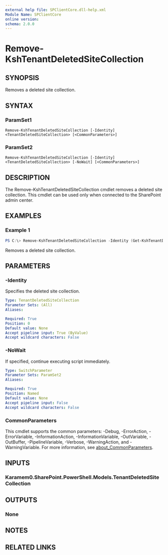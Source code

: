 ```yaml
---
external help file: SPClientCore.dll-help.xml
Module Name: SPClientCore
online version:
schema: 2.0.0
---
```


# Remove-KshTenantDeletedSiteCollection

## SYNOPSIS
Removes a deleted site collection.

## SYNTAX

### ParamSet1
```
Remove-KshTenantDeletedSiteCollection [-Identity] <TenantDeletedSiteCollection> [<CommonParameters>]
```

### ParamSet2
```
Remove-KshTenantDeletedSiteCollection [-Identity] <TenantDeletedSiteCollection> [-NoWait] [<CommonParameters>]
```

## DESCRIPTION
The Remove-KshTenantDeletedSiteCollection cmdlet removes a deleted site collection.
This cmdlet can be used only when connected to the SharePoint admin center.

## EXAMPLES

### Example 1
```powershell
PS C:\> Remove-KshTenantDeletedSiteCollection -Identity (Get-KshTenantDeletedSiteCollection -SiteCollectionUrl 'https://example.sharepoint.com/sites/hub')
```

Removes a deleted site collection.

## PARAMETERS

### -Identity
Specifies the deleted site collection.

```yaml
Type: TenantDeletedSiteCollection
Parameter Sets: (All)
Aliases:

Required: True
Position: 0
Default value: None
Accept pipeline input: True (ByValue)
Accept wildcard characters: False
```

### -NoWait
If specified, continue executing script immediately.

```yaml
Type: SwitchParameter
Parameter Sets: ParamSet2
Aliases:

Required: True
Position: Named
Default value: None
Accept pipeline input: False
Accept wildcard characters: False
```

### CommonParameters
This cmdlet supports the common parameters: -Debug, -ErrorAction, -ErrorVariable, -InformationAction, -InformationVariable, -OutVariable, -OutBuffer, -PipelineVariable, -Verbose, -WarningAction, and -WarningVariable. For more information, see [about_CommonParameters](http://go.microsoft.com/fwlink/?LinkID=113216).

## INPUTS

### Karamem0.SharePoint.PowerShell.Models.TenantDeletedSiteCollection

## OUTPUTS

### None

## NOTES

## RELATED LINKS
